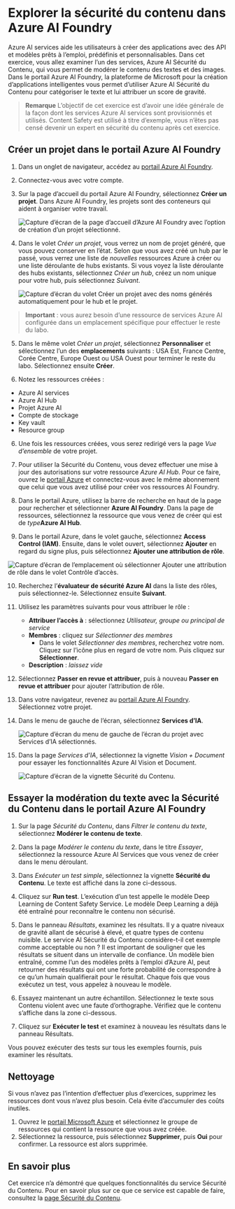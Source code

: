 # Explorer la sécurité du contenu dans Azure AI Foundry

Azure AI services aide les utilisateurs à créer des applications avec des API et modèles prêts à l’emploi, prédéfinis et personnalisables. Dans cet exercice, vous allez examiner l’un des services, Azure AI Sécurité du Contenu, qui vous permet de modérer le contenu des textes et des images. Dans le portail Azure AI Foundry, la plateforme de Microsoft pour la création d’applications intelligentes vous permet d’utiliser Azure AI Sécurité du Contenu pour catégoriser le texte et lui attribuer un score de gravité. 

> **Remarque** L’objectif de cet exercice est d’avoir une idée générale de la façon dont les services Azure AI services sont provisionnés et utilisés. Content Safety est utilisé à titre d’exemple, vous n’êtes pas censé devenir un expert en sécurité du contenu après cet exercice.

## Créer un projet dans le portail Azure AI Foundry

1. Dans un onglet de navigateur, accédez au [portail Azure AI Foundry](https://ai.azure.com?azure-portal=true).

2. Connectez-vous avec votre compte. 

3. Sur la page d’accueil du portail Azure AI Foundry, sélectionnez **Créer un projet**. Dans Azure AI Foundry, les projets sont des conteneurs qui aident à organiser votre travail.  

    ![Capture d’écran de la page d’accueil d’Azure AI Foundry avec l’option de création d’un projet sélectionné.](./media/azure-ai-foundry-home-page.png)

4. Dans le volet *Créer un projet*, vous verrez un nom de projet généré, que vous pouvez conserver en l’état. Selon que vous avez créé un hub par le passé, vous verrez une liste de *nouvelles* ressources Azure à créer ou une liste déroulante de hubs existants. Si vous voyez la liste déroulante des hubs existants, sélectionnez *Créer un hub*, créez un nom unique pour votre hub, puis sélectionnez *Suivant*.  
 
    ![Capture d’écran du volet Créer un projet avec des noms générés automatiquement pour le hub et le projet.](./media/azure-ai-foundry-create-project.png)

> **Important** : vous aurez besoin d’une ressource de services Azure AI configurée dans un emplacement spécifique pour effectuer le reste du labo.

5. Dans le même volet *Créer un projet*, sélectionnez **Personnaliser** et sélectionnez l’un des **emplacements** suivants : USA Est, France Centre, Corée Centre, Europe Ouest ou USA Ouest pour terminer le reste du labo. Sélectionnez ensuite **Créer**. 

1. Notez les ressources créées : 
- Azure AI services
- Azure AI Hub
- Projet Azure AI
- Compte de stockage
- Key vault
- Resource group  

6. Une fois les ressources créées, vous serez redirigé vers la page *Vue d’ensemble* de votre projet. 

7. Pour utiliser la Sécurité du Contenu, vous devez effectuer une mise à jour des autorisations sur votre ressource *Azure AI Hub*. Pour ce faire, ouvrez le [portail Azure](https://portal.azure.com?portal-azure=true) et connectez-vous avec le même abonnement que celui que vous avez utilisé pour créer vos ressources AI Foundry.  

8. Dans le portail Azure, utilisez la barre de recherche en haut de la page pour rechercher et sélectionner **Azure AI Foundry**. Dans la page de ressources, sélectionnez la ressource que vous venez de créer qui est de *type***Azure AI Hub**.  

9. Dans le portail Azure, dans le volet gauche, sélectionnez **Access Control (IAM)**. Ensuite, dans le volet ouvert, sélectionnez **Ajouter** en regard du signe plus, puis sélectionnez **Ajouter une attribution de rôle**. 

![Capture d’écran de l’emplacement où sélectionner Ajouter une attribution de rôle dans le volet Contrôle d’accès.](./media/content-safety/access-control-step-one.png)

10. Recherchez l’**évaluateur de sécurité Azure AI** dans la liste des rôles, puis sélectionnez-le. Sélectionnez ensuite **Suivant**. 

11. Utilisez les paramètres suivants pour vous attribuer le rôle : 
    - **Attribuer l’accès à** : sélectionnez *Utilisateur, groupe ou principal de service*
    - **Membres** : cliquez sur *Sélectionner des membres*
        - Dans le volet *Sélectionner des membres*, recherchez votre nom. Cliquez sur l’icône plus en regard de votre nom. Puis cliquez sur **Sélectionner**.
    - **Description** : *laissez vide*

12. Sélectionnez **Passer en revue et attribuer**, puis à nouveau **Passer en revue et attribuer** pour ajouter l’attribution de rôle.    

13. Dans votre navigateur, revenez au [portail Azure AI Foundry](https://ai.azure.com?azure-portal=true). Sélectionnez votre projet. 

14. Dans le menu de gauche de l’écran, sélectionnez **Services d’IA**.
 
    ![Capture d’écran du menu de gauche de l’écran du projet avec Services d’IA sélectionnés.](./media/azure-ai-foundry-ai-services.png)  

15. Dans la page *Services d’IA*, sélectionnez la vignette *Vision + Document* pour essayer les fonctionnalités Azure AI Vision et Document.
    
    ![Capture d’écran de la vignette Sécurité du Contenu.](./media/content-safety-tile.png)

## Essayer la modération du texte avec la Sécurité du Contenu dans le portail Azure AI Foundry 

1. Sur la page *Sécurité du Contenu*, dans *Filtrer le contenu du texte*, sélectionnez **Modérer le contenu de texte**.

2. Dans la page *Modérer le contenu du texte*, dans le titre *Essayer*, sélectionnez la ressource Azure AI Services que vous venez de créer dans le menu déroulant.   

3. Dans *Exécuter un test simple*, sélectionnez la vignette **Sécurité du Contenu**. Le texte est affiché dans la zone ci-dessous. 

4. Cliquez sur **Run test**. L’exécution d’un test appelle le modèle Deep Learning de Content Safety Service. Le modèle Deep Learning a déjà été entraîné pour reconnaître le contenu non sécurisé.

5. Dans le panneau *Résultats*, examinez les résultats. Il y a quatre niveaux de gravité allant de sécurisé à élevé, et quatre types de contenu nuisible. Le service AI Sécurité du Contenu considère-t-il cet exemple comme acceptable ou non ? Il est important de souligner que les résultats se situent dans un intervalle de confiance. Un modèle bien entraîné, comme l’un des modèles prêts à l’emploi d’Azure AI, peut retourner des résultats qui ont une forte probabilité de correspondre à ce qu’un humain qualifierait pour le résultat. Chaque fois que vous exécutez un test, vous appelez à nouveau le modèle. 

6. Essayez maintenant un autre échantillon. Sélectionnez le texte sous Contenu violent avec une faute d’orthographe. Vérifiez que le contenu s’affiche dans la zone ci-dessous.

7. Cliquez sur **Exécuter le test** et examinez à nouveau les résultats dans le panneau Résultats. 

Vous pouvez exécuter des tests sur tous les exemples fournis, puis examiner les résultats.

## Nettoyage

Si vous n’avez pas l’intention d’effectuer plus d’exercices, supprimez les ressources dont vous n’avez plus besoin. Cela évite d’accumuler des coûts inutiles.

1. Ouvrez le [portail Microsoft Azure]( https://portal.azure.com) et sélectionnez le groupe de ressources qui contient la ressource que vous avez créée.
1. Sélectionnez la ressource, puis sélectionnez **Supprimer**, puis **Oui** pour confirmer. La ressource est alors supprimée.

## En savoir plus

Cet exercice n’a démontré que quelques fonctionnalités du service Sécurité du Contenu. Pour en savoir plus sur ce que ce service est capable de faire, consultez la [page Sécurité du Contenu](https://learn.microsoft.com/azure/ai-services/content-safety/overview).
